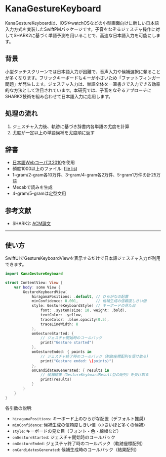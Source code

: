 # KanaGestureKeyboard

KanaGestureKeyboardは、iOSやwatchOSなどの小型画面向けに新しい日本語入力方式を実装したSwiftPMパッケージです。子音をなぞるジェスチャ操作に対してSHARK2に基づく単語予測を用いることで、高速な日本語入力を可能にします。

## 背景

小型タッチスクリーンでは日本語入力が困難で、音声入力や候補選択に頼ることが多くなります。フリックキーボードもキーが小さいため「ファットフィンガー問題」が発生します。ジェスチャ入力は、単語全体を一筆書きで入力できる効率的な方法として注目されています。本研究では、子音をなぞるアプローチにSHARK2技術を組み合わせて日本語入力に応用します。

## 処理の流れ

1. ジェスチャ入力後、軌跡に基づき辞書内各単語の尤度を計算
2. 尤度が一定以上の単語候補を尤度順に返す

## 辞書

- [日本語Webコーパス2010](https://www.s-yata.jp/corpus/nwc2010/)を使用
- 頻度1000以上のファイル: [file list](https://s3-ap-northeast-1.amazonaws.com/nwc2010-ngrams/word/over999/filelist)
- 1-gram/2-gram各10万件、3-gram/4-gram各2万件、5-gram1万件の計25万語
- Mecabで読みを生成
- 4-gram/5-gramは定型文用

## 参考文献

- SHARK2: [ACM論文](https://dl.acm.org/doi/10.1145/1029632.1029640)

---
## 使い方

SwiftUIでGestureKeyboardViewを表示するだけで日本語ジェスチャ入力が利用できます。

```swift
import KanaGestureKeyboard

struct ContentView: View {
    var body: some View {
        GestureKeyboardView(
            hiraganaPositions: .default, // ひらがなの配置
            minConfidence: 0.001,        // 候補生成の信頼度しきい値
            style: GestureKeyboardStyle( // キーボードの見た目
                font: .system(size: 18, weight: .bold),
                textColor: .yellow,
                traceColor: .blue.opacity(0.5),
                traceLineWidth: 8
            ),
            onGestureStarted: {
                // ジェスチャ開始時のコールバック
                print("Gesture started")
            },
            onGestureEnded: { points in
                // ジェスチャ終了時のコールバック（軌跡座標配列を受け取る)
                print("Gesture ended: \(points)")
            },
            onCandidatesGenerated: { results in
                // 候補結果（GestureKeyboardResult型の配列）を受け取る
                print(results)
            }
        )
    }
}
```

各引数の説明:

- `hiraganaPositions`: キーボード上のひらがな配置（デフォルト推奨）
- `minConfidence`: 候補生成の信頼度しきい値（小さいほど多くの候補）
- `style`: キーボードの見た目（フォント・色・線幅など）
- `onGestureStarted`: ジェスチャ開始時のコールバック
- `onGestureEnded`: ジェスチャ終了時のコールバック（軌跡座標配列）
- `onCandidatesGenerated`: 候補生成時のコールバック（結果配列）